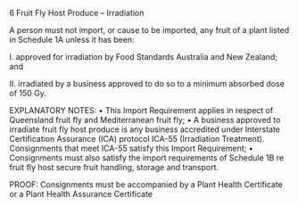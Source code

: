 6
Fruit Fly Host Produce – Irradiation

A person must not import, or cause to be imported, any fruit of a plant listed in Schedule
1A unless it has been:

I.
approved for irradiation by Food Standards Australia and New Zealand; and

II.
irradiated by a business approved to do so to a minimum absorbed dose of 150 Gy.

EXPLANATORY NOTES:
•
This Import Requirement applies in respect of Queensland fruit fly and Mediterranean
fruit fly;
•
A business approved to irradiate fruit fly host produce is any business accredited
under Interstate Certification Assurance (ICA) protocol ICA-55 (Irradiation
Treatment). Consignments that meet ICA-55 satisfy this Import Requirement;
•
Consignments must also satisfy the import requirements of Schedule 1B re fruit fly
host secure fruit handling, storage and transport.

PROOF:
Consignments must be accompanied by a Plant Health Certificate or a
Plant Health Assurance Certificate
